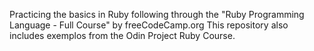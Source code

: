 Practicing the basics in Ruby following through the "Ruby Programming Language - Full Course" by freeCodeCamp.org
This repository also includes exemplos from the Odin Project Ruby Course.
